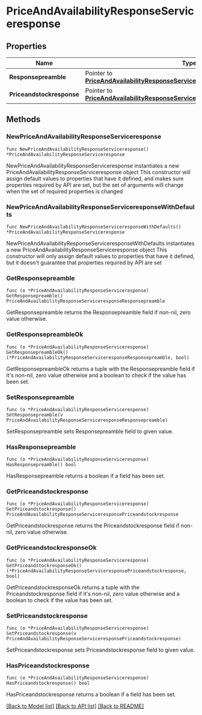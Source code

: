# PriceAndAvailabilityResponseServiceresponse

## Properties

Name | Type | Description | Notes
------------ | ------------- | ------------- | -------------
**Responsepreamble** | Pointer to [**PriceAndAvailabilityResponseServiceresponseResponsepreamble**](PriceAndAvailabilityResponseServiceresponseResponsepreamble.md) |  | [optional] 
**Priceandstockresponse** | Pointer to [**PriceAndAvailabilityResponseServiceresponsePriceandstockresponse**](PriceAndAvailabilityResponseServiceresponsePriceandstockresponse.md) |  | [optional] 

## Methods

### NewPriceAndAvailabilityResponseServiceresponse

`func NewPriceAndAvailabilityResponseServiceresponse() *PriceAndAvailabilityResponseServiceresponse`

NewPriceAndAvailabilityResponseServiceresponse instantiates a new PriceAndAvailabilityResponseServiceresponse object
This constructor will assign default values to properties that have it defined,
and makes sure properties required by API are set, but the set of arguments
will change when the set of required properties is changed

### NewPriceAndAvailabilityResponseServiceresponseWithDefaults

`func NewPriceAndAvailabilityResponseServiceresponseWithDefaults() *PriceAndAvailabilityResponseServiceresponse`

NewPriceAndAvailabilityResponseServiceresponseWithDefaults instantiates a new PriceAndAvailabilityResponseServiceresponse object
This constructor will only assign default values to properties that have it defined,
but it doesn't guarantee that properties required by API are set

### GetResponsepreamble

`func (o *PriceAndAvailabilityResponseServiceresponse) GetResponsepreamble() PriceAndAvailabilityResponseServiceresponseResponsepreamble`

GetResponsepreamble returns the Responsepreamble field if non-nil, zero value otherwise.

### GetResponsepreambleOk

`func (o *PriceAndAvailabilityResponseServiceresponse) GetResponsepreambleOk() (*PriceAndAvailabilityResponseServiceresponseResponsepreamble, bool)`

GetResponsepreambleOk returns a tuple with the Responsepreamble field if it's non-nil, zero value otherwise
and a boolean to check if the value has been set.

### SetResponsepreamble

`func (o *PriceAndAvailabilityResponseServiceresponse) SetResponsepreamble(v PriceAndAvailabilityResponseServiceresponseResponsepreamble)`

SetResponsepreamble sets Responsepreamble field to given value.

### HasResponsepreamble

`func (o *PriceAndAvailabilityResponseServiceresponse) HasResponsepreamble() bool`

HasResponsepreamble returns a boolean if a field has been set.

### GetPriceandstockresponse

`func (o *PriceAndAvailabilityResponseServiceresponse) GetPriceandstockresponse() PriceAndAvailabilityResponseServiceresponsePriceandstockresponse`

GetPriceandstockresponse returns the Priceandstockresponse field if non-nil, zero value otherwise.

### GetPriceandstockresponseOk

`func (o *PriceAndAvailabilityResponseServiceresponse) GetPriceandstockresponseOk() (*PriceAndAvailabilityResponseServiceresponsePriceandstockresponse, bool)`

GetPriceandstockresponseOk returns a tuple with the Priceandstockresponse field if it's non-nil, zero value otherwise
and a boolean to check if the value has been set.

### SetPriceandstockresponse

`func (o *PriceAndAvailabilityResponseServiceresponse) SetPriceandstockresponse(v PriceAndAvailabilityResponseServiceresponsePriceandstockresponse)`

SetPriceandstockresponse sets Priceandstockresponse field to given value.

### HasPriceandstockresponse

`func (o *PriceAndAvailabilityResponseServiceresponse) HasPriceandstockresponse() bool`

HasPriceandstockresponse returns a boolean if a field has been set.


[[Back to Model list]](../README.md#documentation-for-models) [[Back to API list]](../README.md#documentation-for-api-endpoints) [[Back to README]](../README.md)


